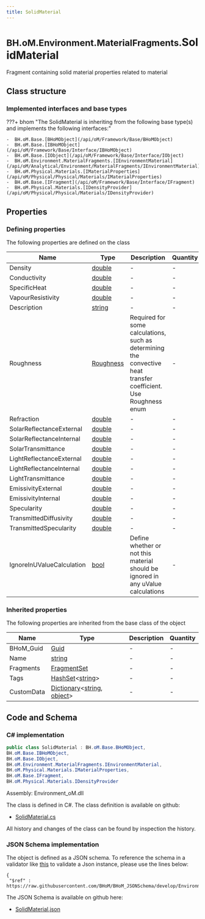```yaml
---
title: SolidMaterial
---
```


# <small>BH.oM.Environment.MaterialFragments.</small>**SolidMaterial**

Fragment containing solid material properties related to material

## Class structure

### Implemented interfaces and base types

???+ bhom "The SolidMaterial is inheriting from the following base type(s) and implements the following interfaces:"

    -  BH.oM.Base.[BHoMObject](/api/oM/Framework/Base/BHoMObject)
    -  BH.oM.Base.[IBHoMObject](/api/oM/Framework/Base/Interface/IBHoMObject)
    -  BH.oM.Base.[IObject](/api/oM/Framework/Base/Interface/IObject)
    -  BH.oM.Environment.MaterialFragments.[IEnvironmentMaterial](/api/oM/Analytical/Environment/MaterialFragments/IEnvironmentMaterial)
    -  BH.oM.Physical.Materials.[IMaterialProperties](/api/oM/Physical/Physical/Materials/IMaterialProperties)
    -  BH.oM.Base.[IFragment](/api/oM/Framework/Base/Interface/IFragment)
    -  BH.oM.Physical.Materials.[IDensityProvider](/api/oM/Physical/Physical/Materials/IDensityProvider)


## Properties



### Defining properties

The following properties are defined on the class

| Name             | Type             | Description      | Quantity         |
|------------------|------------------|------------------|------------------|
| Density | [double](https://learn.microsoft.com/en-us/dotnet/api/System.Double?view=netstandard-2.0) | - | - |
| Conductivity | [double](https://learn.microsoft.com/en-us/dotnet/api/System.Double?view=netstandard-2.0) | - | - |
| SpecificHeat | [double](https://learn.microsoft.com/en-us/dotnet/api/System.Double?view=netstandard-2.0) | - | - |
| VapourResistivity | [double](https://learn.microsoft.com/en-us/dotnet/api/System.Double?view=netstandard-2.0) | - | - |
| Description | [string](https://learn.microsoft.com/en-us/dotnet/api/System.String?view=netstandard-2.0) | - | - |
| Roughness | [Roughness](/api/oM/Analytical/Environment/MaterialFragments/Enums/Roughness) | Required for some calculations, such as determining the convective heat transfer coefficient. Use Roughness enum | - |
| Refraction | [double](https://learn.microsoft.com/en-us/dotnet/api/System.Double?view=netstandard-2.0) | - | - |
| SolarReflectanceExternal | [double](https://learn.microsoft.com/en-us/dotnet/api/System.Double?view=netstandard-2.0) | - | - |
| SolarReflectanceInternal | [double](https://learn.microsoft.com/en-us/dotnet/api/System.Double?view=netstandard-2.0) | - | - |
| SolarTransmittance | [double](https://learn.microsoft.com/en-us/dotnet/api/System.Double?view=netstandard-2.0) | - | - |
| LightReflectanceExternal | [double](https://learn.microsoft.com/en-us/dotnet/api/System.Double?view=netstandard-2.0) | - | - |
| LightReflectanceInternal | [double](https://learn.microsoft.com/en-us/dotnet/api/System.Double?view=netstandard-2.0) | - | - |
| LightTransmittance | [double](https://learn.microsoft.com/en-us/dotnet/api/System.Double?view=netstandard-2.0) | - | - |
| EmissivityExternal | [double](https://learn.microsoft.com/en-us/dotnet/api/System.Double?view=netstandard-2.0) | - | - |
| EmissivityInternal | [double](https://learn.microsoft.com/en-us/dotnet/api/System.Double?view=netstandard-2.0) | - | - |
| Specularity | [double](https://learn.microsoft.com/en-us/dotnet/api/System.Double?view=netstandard-2.0) | - | - |
| TransmittedDiffusivity | [double](https://learn.microsoft.com/en-us/dotnet/api/System.Double?view=netstandard-2.0) | - | - |
| TransmittedSpecularity | [double](https://learn.microsoft.com/en-us/dotnet/api/System.Double?view=netstandard-2.0) | - | - |
| IgnoreInUValueCalculation | [bool](https://learn.microsoft.com/en-us/dotnet/api/System.Boolean?view=netstandard-2.0) | Define whether or not this material should be ignored in any uValue calculations | - |


### Inherited properties
The following properties are inherited from the base class of the object

| Name             | Type             | Description      | Quantity         |
|------------------|------------------|------------------|------------------|
| BHoM_Guid | [Guid](https://learn.microsoft.com/en-us/dotnet/api/System.Guid?view=netstandard-2.0) | - | - |
| Name | [string](https://learn.microsoft.com/en-us/dotnet/api/System.String?view=netstandard-2.0) | - | - |
| Fragments | [FragmentSet](/api/oM/Framework/Base/FragmentSet) | - | - |
| Tags | [HashSet](https://learn.microsoft.com/en-us/dotnet/api/System.Collections.Generic.HashSet-1?view=netstandard-2.0)&lt;[string](https://learn.microsoft.com/en-us/dotnet/api/System.String?view=netstandard-2.0)&gt; | - | - |
| CustomData | [Dictionary](https://learn.microsoft.com/en-us/dotnet/api/System.Collections.Generic.Dictionary-2?view=netstandard-2.0)&lt;[string](https://learn.microsoft.com/en-us/dotnet/api/System.String?view=netstandard-2.0), [object](https://learn.microsoft.com/en-us/dotnet/api/System.Object?view=netstandard-2.0)&gt; | - | - |


## Code and Schema

### C# implementation

``` C# title="C#"
public class SolidMaterial : BH.oM.Base.BHoMObject,
BH.oM.Base.IBHoMObject,
BH.oM.Base.IObject,
BH.oM.Environment.MaterialFragments.IEnvironmentMaterial,
BH.oM.Physical.Materials.IMaterialProperties,
BH.oM.Base.IFragment,
BH.oM.Physical.Materials.IDensityProvider
```

Assembly: Environment_oM.dll

The class is defined in C#. The class definition is available on github:

- [SolidMaterial.cs](https://github.com/BHoM/BHoM/blob/develop/Environment_oM/MaterialFragments\SolidMaterial.cs)

All history and changes of the class can be found by inspection the history.
### JSON Schema implementation

The object is defined as a JSON schema. To reference the schema in a validator like [this](https://www.jsonschemavalidator.net/) to validate a Json instance, please use the lines below:

``` { .json .copy .select } title="JSON Schema"
{
 "$ref" : https://raw.githubusercontent.com/BHoM/BHoM_JSONSchema/develop/Environment_oM/MaterialFragments/SolidMaterial.json}
```

The JSON Schema is available on github here:

- [SolidMaterial.json](https://github.com/BHoM/BHoM_JSONSchema/blob/develop/Environment_oM/MaterialFragments/SolidMaterial.json)
